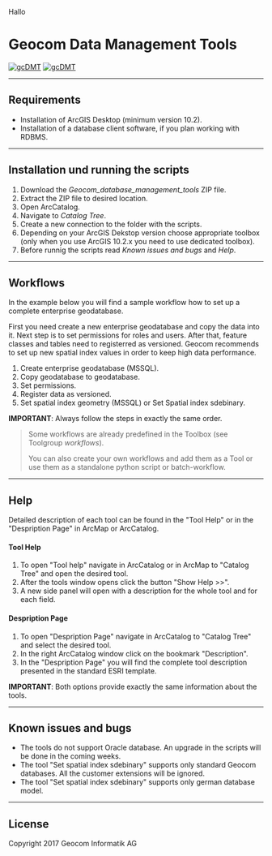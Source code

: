 Hallo 
# Geocom Data Management Tools
[![gcDMT](https://img.shields.io/badge/release-0.9-yellow.svg)](https://geocom.ch/ "geocom") [![gcDMT](https://img.shields.io/badge/modified_by-dupr-green.svg)](https://git01.eggits.net/users/dupr/ "dupr")

------
## Requirements

- Installation of ArcGIS Desktop (minimum version 10.2). 
- Installation of a database client software, if you plan working with RDBMS.

------
## Installation und running the scripts

1. Download the *Geocom_database_management_tools* ZIP file.
2. Extract the ZIP file to desired location.
3. Open ArcCatalog.
4. Navigate to *Catalog Tree*.
5. Create a new connection to the folder with the scripts.
6. Depending on your ArcGIS Dekstop version choose appropriate toolbox (only when you use ArcGIS 10.2.x you need to use dedicated toolbox).
7. Before runnig the scripts read *Known issues and bugs* and *Help*.

------
## Workflows

In the example below you will find a sample workflow how to set up a complete enterprise geodatabase.

First you need create a new enterprise geodatabase and copy the data into it. Next step is to set permissions for roles and users. After that, feature classes and tables need to registerred as versioned. Geocom recommends to set up new spatial index values in order to keep high data performance. 

1. Create enterprise geodatabase (MSSQL).
2. Copy geodatabase to geodatabase.
3. Set permissions.
4. Register data as versioned.
5. Set spatial index geometry (MSSQL) or Set Spatial index sdebinary.

**IMPORTANT**: Always follow the steps in exactly the same order.

> Some workflows are already predefined in the Toolbox (see Toolgroup *workflows*).
>
> You can also create your own workflows and add them as a Tool or use them as a standalone python script or batch-workflow.

------
## Help

Detailed description of each tool can be found in the "Tool Help" or in the "Despription Page" in ArcMap or ArcCatalog.

#### Tool Help

1. To open "Tool help" navigate in ArcCatalog or in ArcMap to "Catalog Tree" and open the desired tool.
2. After the tools window opens click the button "Show Help >>". 
3. A new side panel will open with a description for the whole tool and for each field.

#### Despription Page

1. To open "Despription Page" navigate in ArcCatalog to "Catalog Tree" and select the desired tool.
2. In the right ArcCatalog window click on the bookmark "Description".
3. In the "Despription Page" you will find the complete tool description presented in the standard ESRI template. 

**IMPORTANT**: Both options provide exactly the same information about the tools.

------
## Known issues and bugs

- The tools do not support Oracle database. An upgrade in the scripts will be done in the coming weeks.
- The tool "Set spatial index sdebinary" supports only standard Geocom databases. All the customer extensions will be ignored.
- The tool "Set spatial index sdebinary" supports only german database model.

------
## License

Copyright 2017 Geocom Informatik AG

